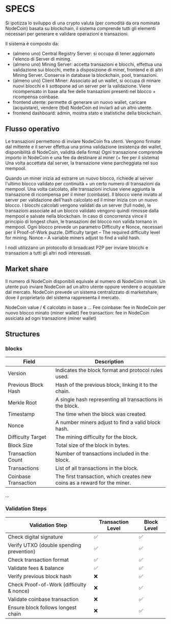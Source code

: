 # SPECS

Si ipotizza lo sviluppo di una crypto valuta (per comodità da ora nominata NodeCoin) basata su blockchain, il sistema comprende tutti gli elementi necessari per generare e validare operazioni e transazioni.

Il sistema è composto da:

- (almeno uno) Central Registry Server: si occupa di tener aggiornato l'elenco di Server di mining.
- (almeno uno) Mining Server: accetta transazioni e blocchi, effettua una validazione sui blocchi, mette a disposizione di miner, frontend e di altri Mining Server. Conserva in database la blockchain, pool, transazioni.
- (almeno uno) Client Miner: Associato ad un wallet, si occupa di minare nuovi blocchi e li sottopone ad un server per la validazione. Viene ricompensato in base alla fee delle transazioni presenti nel blocco + ricompensa coinbase.
- frontend utente: permette di generare un nuovo wallet, caricare (acquistare), vendere (tbd) NodeCoin ed inviarli ad un altro utente.
- frontend dashboard: admin, mostra stato e statistiche della blockchain.

## Flusso operativo
Le transazioni permettono di inviare NodeCoin fra utenti.
Vengono firmate dal mittente e il server effettua una prima validazione (esistenza dei wallet, disponibilità di NodeCoin, validità della firma)
Ogni transazione comprende importo in NodeCoin e una fee da destinare al miner (+ fee per il sistema)
Una volta accettata dal server, la transazione viene parcheggiata nel suo mempool.

Quando un miner inizia ad estrarre un nuovo blocco, richiede al server l'ultimo blocco validato per continuità + un certo numero di transazioni da mempool. Una volta calcolato, alle transazioni incluse viene aggiunta la transazione di ricompensa per il miner (coinbase). Il blocco viene inviato al server per validazione dell'hash calcolato ed il miner inizia con un nuovo blocco.
I blocchi calcolati vengono validati da un server (full node), le transazioni associate ad un blocco validato vengono quindi rimosse dalla mempool e salvate nella blockchain.
In caso di concorrenza vince il principio di longest chain, le transazioni del blocco non valida tornano in mempool.
Ogni blocco prevede un parametro Difficulty e Nonce, necessari per il Proof-of-Work puzzle.
Difficulty target – The required difficulty level for mining.
Nonce – A variable miners adjust to find a valid hash.

I nodi utilizzano un protocollo di broadcast P2P per inviare blocchi e transazioni a tutti gli altri nodi interessati.

## Market share

Il numero di NodeCoin disponibili equivale al numero di NodeCoin minati.
Un utente può inviare NodeCoin ad un altro utente oppure vendere o acquistare dal mercato.
NodeCoin prevede un sistema centralizzato di marketshare, dove il proprietario del sistema rappresenta il mercato.

NodeCoin value / € calcolato in base a ...
Fee coinbase: fee in NodeCoin per nuovo blocco minato (miner wallet)
Fee transaction: fee in NodeCoin assiciata ad ogni transazione (miner wallet)

## Structures

### blocks

| Field                     | Description                                                                 |
|---------------------------|-----------------------------------------------------------------------------|
| Version                   | Indicates the block format and protocol rules used.                         |
| Previous Block Hash       | Hash of the previous block, linking it to the chain.                        |
| Merkle Root               | A single hash representing all transactions in the block.                  |
| Timestamp                 | The time when the block was created.                                        |
| Nonce                     | A number miners adjust to find a valid block hash.                          |
| Difficulty Target         | The mining difficulty for the block.                                        |
| Block Size                | Total size of the block in bytes.                                           |
| Transaction Count         | Number of transactions included in the block.                               |
| Transactions              | List of all transactions in the block.                                      |
| Coinbase Transaction      | The first transaction, which creates new coins as a reward for the miner.    |

...

### Validation Steps

| Validation Step                                | Transaction Level | Block Level |
|------------------------------------------------|-------------------|-------------|
| Check digital signature                        | ✅                 | ✅           |
| Verify UTXO (double spending prevention)       | ✅                 | ✅           |
| Check transaction format                       | ✅                 | ✅           |
| Validate fees & balance                        | ✅                 | ✅           |
| Verify previous block hash                     | ❌                 | ✅           |
| Check Proof-of-Work (difficulty & nonce)       | ❌                 | ✅           |
| Validate coinbase transaction                  | ❌                 | ✅           |
| Ensure block follows longest chain             | ❌                 | ✅           |

